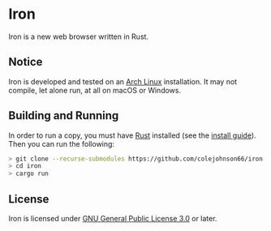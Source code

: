 # Iron

Iron is a new web browser written in Rust.

## Notice

Iron is developed and tested on an [Arch Linux](https://www.archlinux.org/) installation.
It may not compile, let alone run, at all on macOS or Windows.

## Building and Running

In order to run a copy, you must have [Rust](https://www.rust-lang.org/) installed (see the [install guide](https://www.rust-lang.org/tools/install)).
Then you can run the following:

```bash
> git clone --recurse-submodules https://github.com/colejohnson66/iron.git
> cd iron
> cargo run
```

## License

Iron is licensed under [GNU General Public License 3.0](https://www.gnu.org/licenses/gpl-3.0.en.html) or later.
